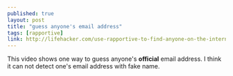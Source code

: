 ```yaml
---
published: true
layout: post
title: "guess anyone's email address"
tags: [rapportive]
link: http://lifehacker.com/use-rapportive-to-find-anyone-on-the-internets-real-em-570745575
---
```


This video shows one way to guess anyone's **official** email address.  I think it can not detect one's email address with fake name.
